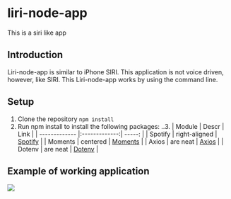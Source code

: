 # liri-node-app
This is a siri like app

## Introduction
Liri-node-app is similar to iPhone SIRI.  This application is not voice driven, however, like SIRI.  This Liri-node-app works by using the command line.

## Setup

1.  Clone the repository
        `npm install`
2.  Run npm install to install the following packages:
..3.  | Module        | Descr         | Link                                                            |
      | ------------- |:-------------:| -----:                                                          |
      | Spotify       | right-aligned | [Spotify](https://developer.spotify.com/documentation/web-api/) |
      | Moments       | centered      | [Moments](https://momentjs.com/docs/)                           |
      | Axios         | are neat      | [Axios](https://www.npmjs.com/package/axios)                    |
      | Dotenv        | are neat      | [Dotenv](https://www.npmjs.com/package/dotenv)                  |


## Example of working application
![](https://j.gifs.com/wVxJlg.gif)


